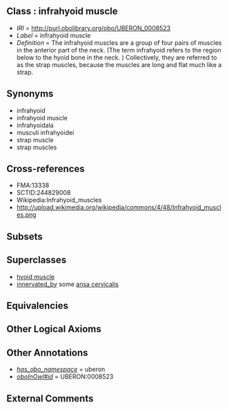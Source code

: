 
## Class : infrahyoid muscle

 * *IRI* = http://purl.obolibrary.org/obo/UBERON_0008523
 * *Label* = infrahyoid muscle
 * *Definition* = The infrahyoid muscles are a group of four pairs of muscles in the anterior part of the neck. (The term infrahyoid refers to the region below to the hyoid bone in the neck. ) Collectively, they are referred to as the strap muscles, because the muscles are long and flat much like a strap.

## Synonyms

 * infrahyoid
 * infrahyoid muscle
 * infrahyoidala
 * musculi infrahyoidei
 * strap muscle
 * strap muscles

## Cross-references

 * FMA:13338
 * SCTID:244829008
 * Wikipedia:Infrahyoid_muscles
 * http://upload.wikimedia.org/wikipedia/commons/4/48/Infrahyoid_muscles.png

## Subsets


## Superclasses

 * [hyoid muscle](../../UBERON/93/UBERON_0005493.md)
 * [innervated_by](../../RO/05/RO_0002005.md) some [ansa cervicalis](../../UBERON/30/UBERON_0005430.md)

## Equivalencies


## Other Logical Axioms


## Other Annotations

 * *[has_obo_namespace](../../ce/oboInOwl#hasOBONamespace.md)* = uberon
 * *[oboInOwl#id](../../id/oboInOwl#id.md)* = UBERON:0008523

## External Comments

